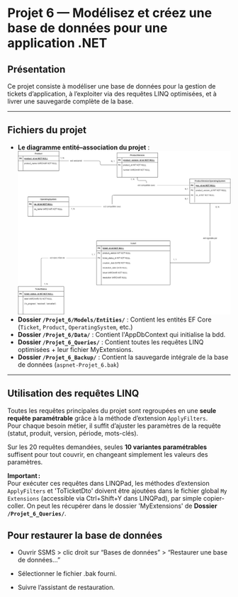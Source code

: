 # Projet 6 — Modélisez et créez une base de données pour une application .NET

## Présentation

Ce projet consiste à modéliser une base de données pour la gestion de tickets d’application, à l’exploiter via des requêtes LINQ optimisées, et à livrer une sauvegarde complète de la base.  

---

## Fichiers du projet

- **Le diagramme entité–association du projet** : ![Modèle Entités-Associations](Projet_6_MEA/Arthur_Marteau_6_MEA_062025.png)
- **Dossier `/Projet_6/Models/Entities/`** : Contient les entités EF Core (`Ticket`, `Product`, `OperatingSystem`, etc.)
- **Dossier `/Projet_6/Data/`** : Contient l'AppDbContext qui initialise la bdd.
- **Dossier `/Projet_6_Queries/`** : Contient toutes les requêtes LINQ optimisées + leur fichier MyExtensions.
- **Dossier `/Projet_6_Backup/`** : Contient la sauvegarde intégrale de la base de données (`aspnet-Projet_6.bak`)

---

## Utilisation des requêtes LINQ

Toutes les requêtes principales du projet sont regroupées en une **seule requête paramétrable** grâce à la méthode d’extension `ApplyFilters`.  
Pour chaque besoin métier, il suffit d’ajuster les paramètres de la requête (statut, produit, version, période, mots-clés).

Sur les 20 requêtes demandées, seules **10 variantes paramétrables** suffisent pour tout couvrir, en changeant simplement les valeurs des paramètres.

**Important :**  
Pour exécuter ces requêtes dans LINQPad, les méthodes d’extension `ApplyFilters` et 'ToTicketDto' doivent être ajoutées dans le fichier global `My Extensions` (accessible via Ctrl+Shift+Y dans LINQPad), par simple copier-coller.
On peut les récupérer dans le dossier 'MyExtensions' de **Dossier `/Projet_6_Queries/`**.

## Pour restaurer la base de données

- Ouvrir SSMS > clic droit sur “Bases de données” > “Restaurer une base de données...”

- Sélectionner le fichier .bak fourni.

- Suivre l’assistant de restauration.
